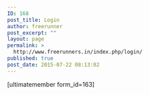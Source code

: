 ```yaml
---
ID: 168
post_title: Login
author: freerunner
post_excerpt: ""
layout: page
permalink: >
  http://www.freerunners.in/index.php/login/
published: true
post_date: 2015-07-22 08:13:02
---
```

[ultimatemember form_id=163]